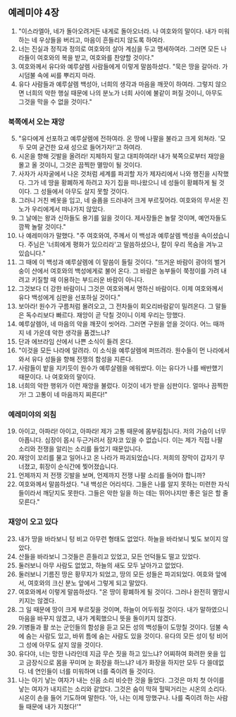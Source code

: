 ## 예레미야 4장

1. "이스라엘아, 네가 돌아오려거든 내게로 돌아오너라. 나 여호와의 말이다. 내가 미워하는 네 우상들을 버리고, 마음이 흔들리지 않도록 하여라.
2. 너는 진실과 정직과 정의로 여호와의 살아 계심을 두고 맹세하여라. 그러면 모든 나라들이 여호와의 복을 받고, 여호와를 찬양할 것이다."
3. 여호와께서 유다와 예루살렘 사람들에게 이렇게 말씀하셨다. "묵은 땅을 갈아라. 가시덤불 속에 씨를 뿌리지 마라.
4. 유다 사람들과 예루살렘 백성아, 너희의 생각과 마음을 깨끗이 하여라. 그렇지 않으면 너희의 악한 행실 때문에 나의 분노가 너희 사이에 불같이 퍼질 것이니, 아무도 그것을 막을 수 없을 것이다."
### 북쪽에서 오는 재앙
5. "유다에게 선포하고 예루살렘에 전하여라. 온 땅에 나팔을 불라고 크게 외쳐라. '모두 모여 굳건한 요새 성으로 들어가자!'고 하여라.
6. 시온을 향해 깃발을 올려라! 지체하지 말고 대피하여라! 내가 북쪽으로부터 재앙을 몰고 올 것이니, 그것은 끔찍한 멸망이 될 것이다.
7. 사자가 사자굴에서 나온 것처럼 세계를 파괴할 자가 제자리에서 나와 행진을 시작했다. 그가 네 땅을 황폐하게 하려고 자기 집을 떠나왔으니 네 성들이 황폐하게 될 것이다. 그 성들에서 아무도 살지 못할 것이다.
8. 그러니 거친 베옷을 입고, 네 슬픔을 드러내어 크게 부르짖어라. 여호와의 무서운 진노가 우리에게서 떠나가지 않았다.
9. 그 날에는 왕과 신하들도 용기를 잃을 것이다. 제사장들은 놀랄 것이며, 예언자들도 깜짝 놀랄 것이다."
10. 나 예레미야가 말했다. "주 여호와여, 주께서 이 백성과 예루살렘 백성을 속이셨습니다. 주님은 '너희에게 평화가 있으리라'고 말씀하셨으나, 칼이 우리 목숨을 겨누고 있습니다."
11. 그 때에 이 백성과 예루살렘에 이 말씀이 들릴 것이다. "뜨거운 바람이 광야의 벌거숭이 산에서 여호와의 백성에게로 불어 온다. 그 바람은 농부들이 쭉정이를 가려 내려고 키질할 때 이용하는 부드러운 바람이 아니다.
12. 그것보다 더 강한 바람이니 그것은 여호와께서 명하신 바람이다. 이제 여호와께서 유다 백성에게 심판을 선포하실 것이다."
13. 보아라! 원수가 구름처럼 몰려오고, 그 전차들이 회오리바람같이 밀려온다. 그 말들은 독수리보다 빠르다. 재앙이 곧 닥칠 것이니 이제 우리는 망했다.
14. 예루살렘아, 네 마음의 악을 깨끗이 씻어라. 그러면 구원을 얻을 것이다. 어느 때까지 네 가운데 악한 생각을 품겠느냐?
15. 단과 에브라임 산에서 나쁜 소식이 들려 온다.
16. "이것을 모든 나라에 알려라. 이 소식을 예루살렘에 퍼뜨려라. 원수들이 먼 나라에서 와서 유다 성들을 향해 전쟁의 함성을 지른다.
17. 사람들이 밭을 지키듯이 원수가 예루살렘을 에워쌌다. 이는 유다가 나를 배반했기 때문이다. 나 여호와의 말이다.
18. 너희의 악한 행위가 이런 재앙을 불렀다. 이것이 네가 받을 심판이다. 얼마나 끔찍한가! 그 고통이 네 마음까지 찌른다!"
### 예레미야의 외침
19. 아이고, 아파라! 아이고, 아파라! 제가 고통 때문에 몸부림칩니다. 저의 가슴이 너무 아픕니다. 심장이 몹시 두근거려서 잠자코 있을 수 없습니다. 이는 제가 직접 나팔 소리와 전쟁을 알리는 소리를 들었기 때문입니다.
20. 재앙이 꼬리를 물고 일어나고 온 나라가 파괴되었습니다. 저희의 장막이 갑자기 무너졌고, 휘장이 순식간에 찢어졌습니다.
21. 언제까지 저 전쟁 깃발을 보며, 언제까지 전쟁 나팔 소리를 들어야 합니까?
22. 여호와께서 말씀하셨다. "내 백성은 어리석다. 그들은 나를 알지 못하는 미련한 자식들이라서 깨닫지도 못한다. 그들은 악한 일을 하는 데는 뛰어나지만 좋은 일은 할 줄 모른다."
### 재앙이 오고 있다
23. 내가 땅을 바라보니 텅 비고 아무런 형태도 없었다. 하늘을 바라보니 빛도 보이지 않았다.
24. 산들을 바라보니 그것들은 흔들리고 있었고, 모든 언덕들도 떨고 있었다.
25. 둘러보니 아무 사람도 없었고, 하늘의 새도 모두 날아가고 없었다.
26. 둘러보니 기름진 땅은 황무지가 되었고, 땅의 모든 성들은 파괴되었다. 여호와 앞에서, 여호와의 크신 분노 앞에서 그렇게 되고 말았다.
27. 여호와께서 이렇게 말씀하셨다. "온 땅이 황폐하게 될 것이다. 그러나 완전히 멸망시키지는 않겠다.
28. 그 일 때문에 땅이 크게 부르짖을 것이며, 하늘이 어두워질 것이다. 내가 말하였으니 마음을 바꾸지 않겠고, 내가 계획했으니 뜻을 돌이키지 않겠다.
29. 기병들과 활 쏘는 군인들의 함성을 듣고 모든 성의 백성들이 도망칠 것이다. 덤불 속에 숨는 사람도 있고, 바위 틈에 숨는 사람도 있을 것이다. 유다의 모든 성이 텅 비어 그 성에 아무도 살지 않을 것이다.
30. 유다야, 너는 망한 나라인데 지금 무슨 짓을 하고 있느냐? 어찌하여 화려한 옷을 입고 금장식으로 몸을 꾸미며 눈 화장을 하느냐? 네가 화장을 하지만 모두 다 쓸데없다. 네 연인들이 너를 미워하며 너를 죽이려 들 것이다.
31. 나는 아기 낳는 여자가 내는 신음 소리 비슷한 것을 들었다. 그것은 마치 첫 아이를 낳는 여자가 내지르는 소리와 같았다. 그것은 숨이 막혀 헐떡거리는 시온의 소리다. 시온이 손을 들어 기도하며 말한다. '아, 나는 이제 망했구나. 나를 죽이려 하는 사람들 때문에 내가 지쳤다!'"